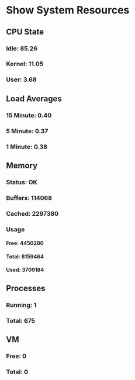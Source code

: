 
# Show System Resources
## CPU State
### Idle: 85.26
### Kernel: 11.05
### User: 3.68
## Load Averages
### 15 Minute: 0.40
### 5 Minute: 0.37
### 1 Minute: 0.38
## Memory
### Status: OK
### Buffers: 114068
### Cached: 2297380
### Usage
#### Free: 4450280
#### Total: 8159464
#### Used: 3709184
## Processes
### Running: 1
### Total: 675
## VM
### Free: 0
### Total: 0